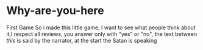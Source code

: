 # Why-are-you-here
First Game
So i made this little game, I want to see what people think about it,I respect all reviews, you answer only with "yes" or "no", the text between *this* is said by the narrator, at the start the Satan is speaking 
